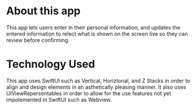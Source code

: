 # About this app
This app lets users enter in their personal information, and updates the entered information to relect what is shown on the screen live so they can review before confirming.

# Technology Used
This app uses SwiftUI such as Vertical, Horiztonal, and Z Stacks in order to align and design elements in an asthetically pleasing manner. It also uses UIViewRepersentables in order to allow for the use features not yet impolemented in SwiftUI such as Webview.
